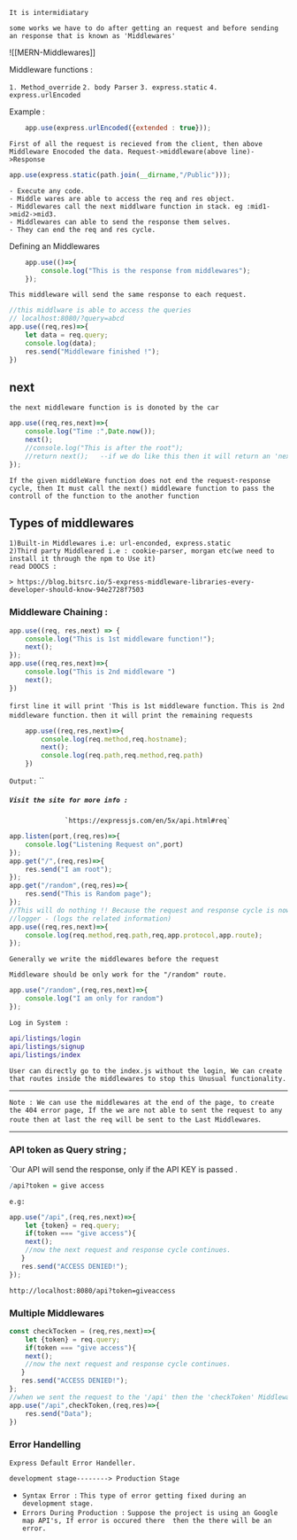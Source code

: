 `It is intermidiatary`

`some works we have to do after getting an request and before sending an response that is known as 'Middlewares'`

![[MERN-Middlewares]]

Middleware functions :

`1. Method_override`
`2. body Parser`
`3. express.static`
`4. express.urlEncoded`

Example :
```javascript
	app.use(express.urlEncoded({extended : true}));
```

`First of all the request is recieved from the client, then above Middleware Enocoded the data. Request->middleware(above line)->Response `

```javascript
app.use(express.static(path.join(__dirname,"/Public")));
```

	- Execute any code.
	- Middle wares are able to access the req and res object.
	- Middlewares call the next middlware function in stack. eg :mid1->mid2->mid3. 
	- Middlewares can able to send the response them selves. 
	- They can end the req and res cycle. 

Defining an Middlewares

```javascript
	app.use(()=>{
		console.log("This is the response from middlewares");
	});
```

`This middleware will send the same response to each request.`

```javascript
//this middlware is able to access the queries 
// localhost:8080/?query=abcd
app.use((req,res)=>{
	let data = req.query;
	console.log(data);
	res.send("Middleware finished !");
})
```

## next
`the next middleware function is is donoted by the car`

```javascript 
app.use((req,res,next)=>{
	console.log("Time :",Date.now());
	next();
	//console.log("This is after the root");
	//return next();   --if we do like this then it will return an 'next' line         after line will not be executed.
});
```

`If the given middleWare function does not end the request-response cycle, then It must call the next() middleware function to pass the controll of the function to the another function`
## Types of middlewares
	1)Built-in Middlewares i.e: url-enconded, express.static
	2)Third party Middleared i.e : cookie-parser, morgan etc(we need to install it through the npm to Use it)
	read DOOCS :
	 
	> https://blog.bitsrc.io/5-express-middleware-libraries-every-developer-should-know-94e2728f7503

### Middleware Chaining :

```javascript
app.use((req, res,next) => {
    console.log("This is 1st middleware function!");
    next();
});
app.use((req,res,next)=>{
    console.log("This is 2nd middleware ")
    next();
})
```

`first line it will print 'This is 1st middleware function.`
`This is 2nd middleware function.`
`then it will print the remaining requests`

```javascript
	app.use((req,res,next)=>{
		console.log(req.method,req.hostname);
		next();
		console.log(req.path,req.method,req.path)
	})
```

`Output:`  ``

##### `Visit the site for more info :`

                  `https://expressjs.com/en/5x/api.html#req` 


```javascript
app.listen(port,(req,res)=>{
    console.log("Listening Request on",port)
});
app.get("/",(req,res)=>{
    res.send("I am root");
});
app.get("/random",(req,res)=>{
    res.send("This is Random page");
});
//This will do nothing !! Because the request and response cycle is now ended.
//logger - (logs the related information)
app.use((req,res,next)=>{
    console.log(req.method,req.path,req,app.protocol,app.route);
});
```

`Generally we write the middlewares before the request`

```
Middleware should be only work for the "/random" route.
```
```javascript
app.use("/random",(req,res,next)=>{
    console.log("I am only for random")
});
```


`Log in System :`
```lua
api/listings/login
api/listings/signup 
api/listings/index
```
`User can directly go to the index.js without the login, We can create that routes inside the middlewares to stop this Unusual functionality.`

---

`Note : We can use the middlewares at the end of the page, to create the 404 error page, If the we are not able to sent the request to any route then at last the req will be sent to the Last Middlewares`.

---

### API token as Query string ;

`Our API will send the response, only if the API KEY is passed .

```r
/api?token = give access
```

`e.g:`
```javascript
app.use("/api",(req,res,next)=>{
	let {token} = req.query;
	if(token === "give access"){
	next();
	//now the next request and response cycle continues.
   }
   res.send("ACCESS DENIED!");
});
```

`http://localhost:8080/api?token=giveaccess`


### Multiple Middlewares

```javascript
const checkTocken = (req,res,next)=>{
	let {token} = req.query;
	if(token === "give access"){
	next();
	//now the next request and response cycle continues.
   }
   res.send("ACCESS DENIED!");
};
//when we sent the request to the '/api' then the 'checkToken' Middleware will be  executed.
app.use("/api",checkToken,(req,res)=>{
	res.send("Data");
})
```


### Error Handelling 
`Express Default Error Handeller.`

`development stage--------> Production Stage`

- `Syntax Error :`
	 `This type of error getting fixed during an development stage.`
- `Errors During Production :`
	 `Suppose the project is using an Google map API's, If error is occured there  then the there will be an error.`
